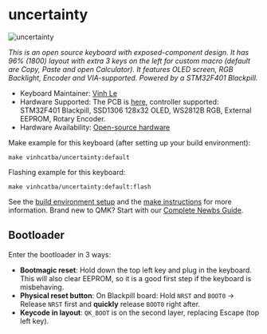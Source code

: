# uncertainty

![uncertainty](https://i.imgur.com/IKrn37Bh.jpeg)

*This is an open source keyboard with exposed-component design. It has 96% (1800) layout with extra 3 keys on the left for custom macro (default are Copy, Paste and open Calculator). It features OLED screen, RGB Backlight, Encoder and VIA-supported. Powered by a STM32F401 Blackpill.*

* Keyboard Maintainer: [Vinh Le](https://github.com/vinhcatba)
* Hardware Supported: The PCB is [here](https://github.com/vinhcatba/uncertainty), controller supported: STM32F401 Blackpill, SSD1306 128x32 OLED, WS2812B RGB, External EEPROM, Rotary Encoder.
* Hardware Availability: [Open-source hardware](https://github.com/vinhcatba/uncertainty)

Make example for this keyboard (after setting up your build environment):

    make vinhcatba/uncertainty:default

Flashing example for this keyboard:

    make vinhcatba/uncertainty:default:flash

See the [build environment setup](https://docs.qmk.fm/#/getting_started_build_tools) and the [make instructions](https://docs.qmk.fm/#/getting_started_make_guide) for more information. Brand new to QMK? Start with our [Complete Newbs Guide](https://docs.qmk.fm/#/newbs).

## Bootloader

Enter the bootloader in 3 ways:
* **Bootmagic reset**: Hold down the top left key and plug in the keyboard. This will also clear EEPROM, so it is a good first step if the keyboard is misbehaving.
* **Physical reset button**: On Blackpill board: Hold `NRST` and `BOOT0` -> Release `NRST` first and **quickly** release `BOOT0` right after.
* **Keycode in layout**: `QK_BOOT` is on the second layer, replacing Escape (top left key).
